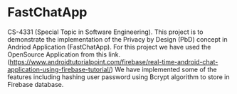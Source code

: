 # FastChatApp
CS-4331 (Special Topic in Software Engineering). 
This project is to demonstrate the implementation of the Privacy by Design (PbD) concept in Andriod Application (FastChatApp). 
For this project we have used the OpenSource Application from this link.(https://www.androidtutorialpoint.com/firebase/real-time-android-chat-application-using-firebase-tutorial/)
We have implemented some of the features including hashing user password using Bcrypt algorithm to store in Firebase database.
